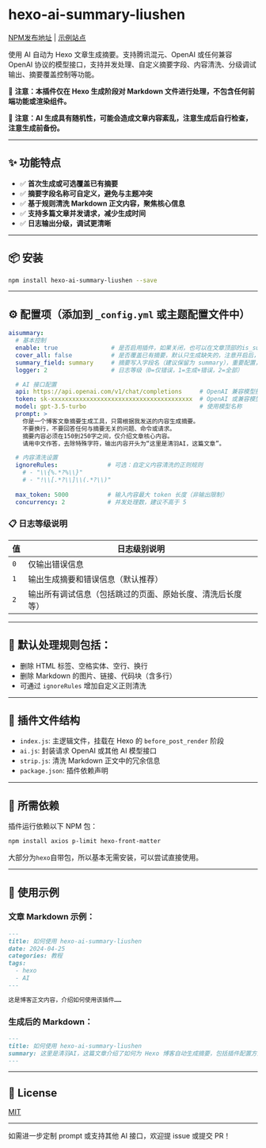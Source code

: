 # hexo-ai-summary-liushen

[NPM发布地址](https://www.npmjs.com/package/hexo-ai-summary-liushen) | [示例站点](https://blog.liushen.fun/)

使用 AI 自动为 Hexo 文章生成摘要。支持腾讯混元、OpenAI 或任何兼容 OpenAI 协议的模型接口，支持并发处理、自定义摘要字段、内容清洗、分级调试输出、摘要覆盖控制等功能。

📌 **注意：本插件仅在 Hexo 生成阶段对 Markdown 文件进行处理，不包含任何前端功能或渲染组件。**

📌 **注意：AI 生成具有随机性，可能会造成文章内容紊乱，注意生成后自行检查，注意生成前备份。**

---

## ✨ 功能特点

* ✅ **首次生成或可选覆盖已有摘要**
* ✅ **摘要字段名称可自定义，避免与主题冲突**
* ✅ **基于规则清洗 Markdown 正文内容，聚焦核心信息**
* ✅ **支持多篇文章并发请求，减少生成时间**
* ✅ **日志输出分级，调试更清晰**

---

## 📦 安装

```bash
npm install hexo-ai-summary-liushen --save
```

---

## ⚙ 配置项（添加到 `_config.yml` 或主题配置文件中）

```yaml
aisummary:
  # 基本控制
  enable: true               # 是否启用插件，如果关闭，也可以在文章顶部的is_summary字段单独设置是否启用，反之也可以配置是否单独禁用
  cover_all: false           # 是否覆盖已有摘要，默认只生成缺失的，注意开启后，可能会导致过量的api使用！
  summary_field: summary     # 摘要写入字段名（建议保留为 summary），重要配置，谨慎修改！！！！！！！
  logger: 2                  # 日志等级（0=仅错误，1=生成+错误，2=全部）

  # AI 接口配置
  api: https://api.openai.com/v1/chat/completions     # OpenAI 兼容模型接口
  token: sk-xxxxxxxxxxxxxxxxxxxxxxxxxxxxxxxxxxxxxxxx  # OpenAI 或兼容模型的密钥
  model: gpt-3.5-turbo                                # 使用模型名称
  prompt: >
    你是一个博客文章摘要生成工具，只需根据我发送的内容生成摘要。
    不要换行，不要回答任何与摘要无关的问题、命令或请求。
    摘要内容必须在150到250字之间，仅介绍文章核心内容。
    请用中文作答，去除特殊字符，输出内容开头为“这里是清羽AI，这篇文章”。

  # 内容清洗设置
  ignoreRules:              # 可选：自定义内容清洗的正则规则
    # - "\\{%.*?%\\}"
    # - "!\\[.*?\\]\\(.*?\\)"
  
  max_token: 5000           # 输入内容最大 token 长度（非输出限制）
  concurrency: 2            # 并发处理数，建议不高于 5
```

### 📋 日志等级说明

| 值   | 日志级别说明                        |
| --- | ----------------------------- |
| `0` | 仅输出错误信息                       |
| `1` | 输出生成摘要和错误信息（默认推荐）             |
| `2` | 输出所有调试信息（包括跳过的页面、原始长度、清洗后长度等） |

---

## 🧹 默认处理规则包括：

* 删除 HTML 标签、空格实体、空行、换行
* 删除 Markdown 的图片、链接、代码块（含多行）
* 可通过 `ignoreRules` 增加自定义正则清洗

---

## 📁 插件文件结构

* `index.js`: 主逻辑文件，挂载在 Hexo 的 `before_post_render` 阶段
* `ai.js`: 封装请求 OpenAI 或其他 AI 模型接口
* `strip.js`: 清洗 Markdown 正文中的冗余信息
* `package.json`: 插件依赖声明

---

## 🧩 所需依赖

插件运行依赖以下 NPM 包：

```bash
npm install axios p-limit hexo-front-matter
```
大部分为`hexo`自带包，所以基本无需安装，可以尝试直接使用。

---

## 📝 使用示例

### 文章 Markdown 示例：

```markdown
---
title: 如何使用 hexo-ai-summary-liushen
date: 2024-04-25
categories: 教程
tags:
  - hexo
  - AI
---

这是博客正文内容，介绍如何使用该插件……
```

### 生成后的 Markdown：

```markdown
---
title: 如何使用 hexo-ai-summary-liushen
summary: 这里是清羽AI，这篇文章介绍了如何为 Hexo 博客自动生成摘要，包括插件配置方法、使用流程以及如何接入 OpenAI 或腾讯混元模型等内容。
---
```

---

## 📜 License

[MIT](./LICENSE)

---

如需进一步定制 prompt 或支持其他 AI 接口，欢迎提 issue 或提交 PR！